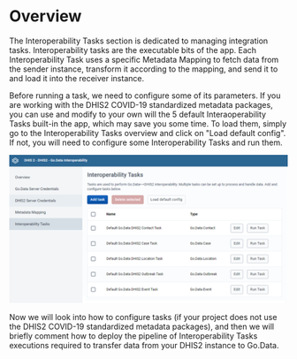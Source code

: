 # Overview

The Interoperability Tasks section is dedicated to managing integration tasks. Interoperability tasks are the executable bits of the app. Each Interoperability Task uses a specific Metadata Mapping to fetch data from the sender instance, transform it according to the mapping, and send it to and load it into the receiver instance.

Before running a task, we need to configure some of its parameters. If you are working with the DHIS2 COVID-19 standardized metadata packages, you can use and modify to your own will the 5 default Interaoperability Tasks built-in the app, which may save you some time. To load them, simply go to the Interoperability Tasks overview and click on "Load default config". If not, you will need to configure some Interoperability Tasks and run them.

![](<../.gitbook/assets/image (2).png>)

Now we will look into how to configure tasks (if your project does not use the DHIS2 COVID-19 standardized metadata packages), and then we will briefly comment how to deploy the pipeline of Interoperability Tasks executions required to transfer data from your DHIS2 instance to Go.Data.
